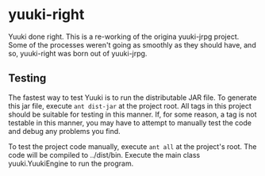 yuuki-right
===========

Yuuki done right. This is a re-working of the origina yuuki-jrpg project. Some of the processes weren't going as
smoothly as they should have, and so, yuuki-right was born out of yuuki-jrpg.


Testing
-------
The fastest way to test Yuuki is to run the distributable JAR file. To generate this jar file, execute `ant dist-jar` at the project root. All tags in this project should be suitable for testing in this manner. If, for some reason, a tag is not testable in this manner, you may have to attempt to manually test the code and debug any problems you find.

To test the project code manually, execute `ant all` at the project's root. The code will be compiled to ../dist/bin. Execute the main class yuuki.YuukiEngine to run the program.
